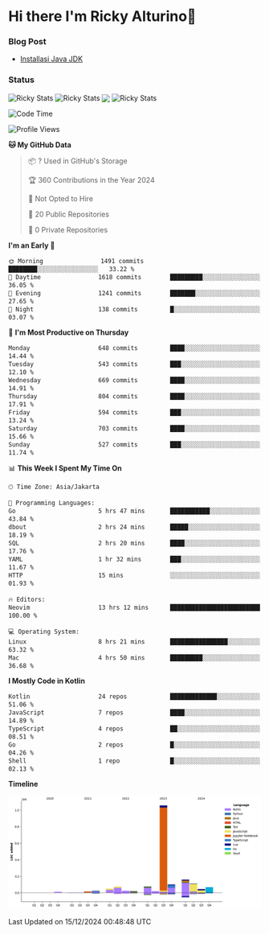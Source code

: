 # Hi there I'm Ricky Alturino👋

### Blog Post

<!-- BLOG-POST-LIST:START -->

- [Installasi Java JDK](https://onirutla.medium.com/installasi-java-jdk-ec701beeb5cb?source=rss-d9d81c918cc9------2)
<!-- BLOG-POST-LIST:END -->

### Status

<img align="center" alt="Ricky Stats" src="https://github-readme-stats.vercel.app/api?username=Alturino&theme=dark&show_icons=true&hide_border=false" />
<img align="center" alt="Ricky Stats" src="https://github-readme-stats.vercel.app/api/top-langs/?username=Alturino&theme=dark&show_icons=true&layout=compact"/>
<img align="center" width="640px" src="https://github-readme-stats.vercel.app/api/wakatime?username=Alturino&layout=compact&hide_border=true&theme=dark">
<img align="center" alt="Ricky Stats" src="https://leetcard.jacoblin.cool/onirutla?border=0&radius=20&ext=activity"/>

<!--START_SECTION:waka-->
![Code Time](http://img.shields.io/badge/Code%20Time-797%20hrs%2017%20mins-blue)

![Profile Views](http://img.shields.io/badge/Profile%20Views-0-blue)

**🐱 My GitHub Data** 

> 📦 ? Used in GitHub's Storage 
 > 
> 🏆 360 Contributions in the Year 2024
 > 
> 🚫 Not Opted to Hire
 > 
> 📜 20 Public Repositories 
 > 
> 🔑 0 Private Repositories 
 > 
**I'm an Early 🐤** 

```text
🌞 Morning                1491 commits        ████████░░░░░░░░░░░░░░░░░   33.22 % 
🌆 Daytime                1618 commits        █████████░░░░░░░░░░░░░░░░   36.05 % 
🌃 Evening                1241 commits        ███████░░░░░░░░░░░░░░░░░░   27.65 % 
🌙 Night                  138 commits         █░░░░░░░░░░░░░░░░░░░░░░░░   03.07 % 
```
📅 **I'm Most Productive on Thursday** 

```text
Monday                   648 commits         ████░░░░░░░░░░░░░░░░░░░░░   14.44 % 
Tuesday                  543 commits         ███░░░░░░░░░░░░░░░░░░░░░░   12.10 % 
Wednesday                669 commits         ████░░░░░░░░░░░░░░░░░░░░░   14.91 % 
Thursday                 804 commits         ████░░░░░░░░░░░░░░░░░░░░░   17.91 % 
Friday                   594 commits         ███░░░░░░░░░░░░░░░░░░░░░░   13.24 % 
Saturday                 703 commits         ████░░░░░░░░░░░░░░░░░░░░░   15.66 % 
Sunday                   527 commits         ███░░░░░░░░░░░░░░░░░░░░░░   11.74 % 
```


📊 **This Week I Spent My Time On** 

```text
🕑︎ Time Zone: Asia/Jakarta

💬 Programming Languages: 
Go                       5 hrs 47 mins       ███████████░░░░░░░░░░░░░░   43.84 % 
dbout                    2 hrs 24 mins       █████░░░░░░░░░░░░░░░░░░░░   18.19 % 
SQL                      2 hrs 20 mins       ████░░░░░░░░░░░░░░░░░░░░░   17.76 % 
YAML                     1 hr 32 mins        ███░░░░░░░░░░░░░░░░░░░░░░   11.67 % 
HTTP                     15 mins             ░░░░░░░░░░░░░░░░░░░░░░░░░   01.93 % 

🔥 Editors: 
Neovim                   13 hrs 12 mins      █████████████████████████   100.00 % 

💻 Operating System: 
Linux                    8 hrs 21 mins       ████████████████░░░░░░░░░   63.32 % 
Mac                      4 hrs 50 mins       █████████░░░░░░░░░░░░░░░░   36.68 % 
```

**I Mostly Code in Kotlin** 

```text
Kotlin                   24 repos            █████████████░░░░░░░░░░░░   51.06 % 
JavaScript               7 repos             ████░░░░░░░░░░░░░░░░░░░░░   14.89 % 
TypeScript               4 repos             ██░░░░░░░░░░░░░░░░░░░░░░░   08.51 % 
Go                       2 repos             █░░░░░░░░░░░░░░░░░░░░░░░░   04.26 % 
Shell                    1 repo              █░░░░░░░░░░░░░░░░░░░░░░░░   02.13 % 
```



**Timeline**

![Lines of Code chart](https://raw.githubusercontent.com/Alturino/Alturino/main/assets/bar_graph.png)


 Last Updated on 15/12/2024 00:48:48 UTC
<!--END_SECTION:waka-->
